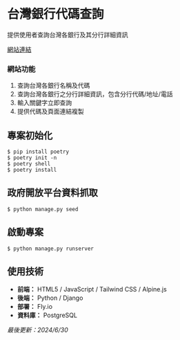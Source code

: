 # 台灣銀行代碼查詢

提供使用者查詢台灣各銀行及其分行詳細資訊

[網站連結](https://bankinfo-josh.fly.dev/)  

### 網站功能 
1. 查詢台灣各銀行名稱及代碼
2. 查詢台灣各銀行之分行詳細資訊，包含分行代碼/地址/電話
3. 輸入關鍵字立即查詢
4. 提供代碼及頁面連結複製

## 專案初始化
```
$ pip install poetry
$ poetry init -n
$ poetry shell
$ poetry install
```
## 政府開放平台資料抓取
```
$ python manage.py seed
```
## 啟動專案
```
$ python manage.py runserver
```

## 使用技術
 - **前端：** HTML5 / JavaScript / Tailwind CSS / Alpine.js  
 - **後端：** Python / Django  
 - **部署：** Fly.io  
 - **資料庫：** PostgreSQL  


*最後更新：2024/6/30*  
